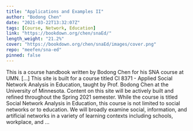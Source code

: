 ```yaml
---
title: "Applications and Examples II"
author: "Bodong Chen"
date: "2021-03-22T13:32:07Z"
tags: [Course, Network, Education]
link: "https://bookdown.org/chen/snaEd/"
length_weight: "21.2%"
cover: "https://bookdown.org/chen/snaEd/images/cover.png"
repo: "meefen/sna-ed"
pinned: false
---
```


This is a course handbook written by Bodong Chen for his SNA course at UMN. [...] This site is built for a course titled CI 8371 - Applied Social Network Analysis in Education, taught by Prof. Bodong Chen at the University of Minnesota. Content on this site will be actively built and refined throughout the Spring 2021 semester. While the course is titled Social Network Analysis in Education, this course is not limited to social networks or to education. We will broadly examine social, information, and artificial networks in a variety of learning contexts including schools, workplace, and ...

